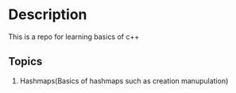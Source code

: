 # Description
This is a repo for learning basics of c++
## Topics
1) Hashmaps(Basics of hashmaps such as creation manupulation)